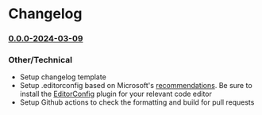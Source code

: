 # Changelog

<!-- Release Template

### <major>.<minor>.<bugfix>-<yyyy>-<mm>-<dd>

#### Features
-

#### Changes
<!-- Note: If it is not a new feature but also not a bug fix add this section. ->
-

#### Bug Fixes
<!-- Note: Describe the problem not the solution. People will search the problem not solution. ->
-

#### Other/Technical
<!-- Note: Describe changes that do not effect the end user but may effect developers. ->
-

-->

### [0.0.0-2024-03-09](https://github.com/maxdevos49/gate-adventures/pull/2)

### Other/Technical
- Setup changelog template
- Setup .editorconfig based on Microsoft's [recommendations](https://github.com/dotnet/docs/blob/main/.editorconfig). Be sure to install the [EditorConfig](https://editorconfig.org/) plugin for your relevant code editor
- Setup Github actions to check the formatting and build for pull requests  
